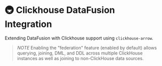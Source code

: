 # 🚇 Clickhouse DataFusion Integration

Extending DataFusion with Clickhouse support using `clickhouse-arrow`.

> *NOTE*
> Enabling the "federation" feature (enabled by default) allows querying, joining, DML, and DDL
> across multiple ClickHouse instances as well as joining to non-ClickHouse data sources.
